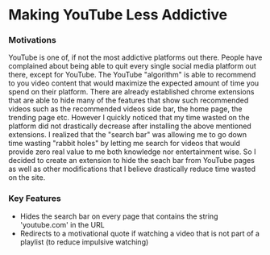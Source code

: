 # Making YouTube Less Addictive

### Motivations
YouTube is one of, if not the most addictive platforms out there. People have complained about being able to quit every single social media platform out there, except for YouTube. The YouTube "algorithm" is able to recommend to you video content that would maximize the expected amount of time you spend on their platform. There are already established chrome extensions that are able to hide many of the features that show such recommended videos such as the recommended videos side bar, the home page, the trending page etc. However I quickly noticed that my time wasted on the platform did not drastically decrease after installing the above mentioned extensions. I realized that the "search bar" was allowing me to go down time wasting "rabbit holes" by letting me search for videos that would provide zero real value to me both knowledge nor entertainment wise. So I decided to create an extension to hide the seach bar from YouTube pages as well as other modifications that I believe drastically reduce time wasted on the site.

### Key Features
- Hides the search bar on every page that contains the string 'youtube.com' in the URL
- Redirects to a motivational quote if watching a video that is not part of a playlist (to reduce impulsive watching)
